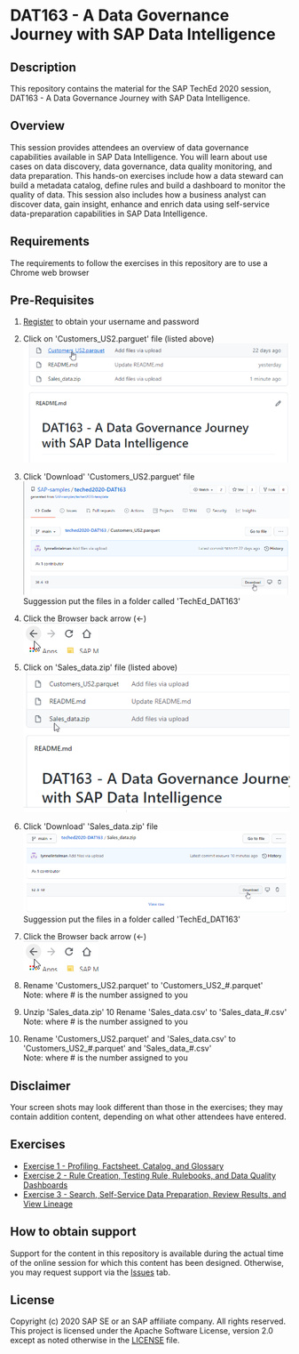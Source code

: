 # DAT163 - A Data Governance Journey with SAP Data Intelligence

## Description

This repository contains the material for the SAP TechEd 2020 session, DAT163 - A Data Governance Journey with SAP Data Intelligence.  

## Overview

This session provides attendees an overview of data governance capabilities available in SAP Data Intelligence.  You will learn about use cases on data discovery, data governance, data quality monitoring, and data preparation.  This hands-on exercises include how a data steward can build a metadata catalog, define rules and build a dashboard to monitor the quality of data.  This session also includes how a business analyst can discover data, gain insight, enhance and enrich data using self-service data-preparation capabilities in SAP Data Intelligence.

## Requirements

The requirements to follow the exercises in this repository are to use a Chrome web browser

## Pre-Requisites
1. [Register](register.cfapps.eu10.hana.ondemand.com) to obtain your username and password
2. Click on 'Customers_US2.parguet' file (listed above)
<br>![](/exercises/ex0/images/PreRequisite_10.png)
3. Click 'Download' 'Customers_US2.parguet' file
<br>![](/exercises/ex0/images/PreRequisite_20.png)
<br> Suggession put the files in a folder called 'TechEd_DAT163'
4. Click the Browser back arrow (<-)
<br>![](/exercises/ex0/images/PreRequisite_30.png)

5. Click on 'Sales_data.zip' file (listed above)
<br>![](/exercises/ex0/images/PreRequisite_40.png)
6. Click 'Download' 'Sales_data.zip' file
<br>![](/exercises/ex0/images/PreRequisite_50.png)
<br> Suggession put the files in a folder called 'TechEd_DAT163'
7. Click the Browser back arrow (<-)
<br>![](/exercises/ex0/images/PreRequisite_30.png) 

8. Rename 'Customers_US2.parquet' to 'Customers_US2_#.parquet'
<br>Note: where # is the number assigned to you
9. Unzip 'Sales_data.zip'
10 Rename 'Sales_data.csv' to 'Sales_data_#.csv'
<br>Note: where # is the number assigned to you



3. Rename 'Customers_US2.parquet' and 'Sales_data.csv' to 'Customers_US2_#.parquet' and 'Sales_data_#.csv'
<br>Note: where # is the number assigned to you

## Disclaimer
Your screen shots may look different than those in the exercises; they may contain addition content, depending on what other attendees have entered.

## Exercises

- [Exercise 1 - Profiling, Factsheet, Catalog, and Glossary](exercises/ex0/)
- [Exercise 2 - Rule Creation, Testing Rule, Rulebooks, and Data Quality Dashboards](exercises/ex1/)
- [Exercise 3 - Search, Self-Service Data Preparation, Review Results, and View Lineage](exercises/ex2/)

## How to obtain support

Support for the content in this repository is available during the actual time of the online session for which this content has been designed. Otherwise, you may request support via the [Issues](../../issues) tab.

## License
Copyright (c) 2020 SAP SE or an SAP affiliate company. All rights reserved. This project is licensed under the Apache Software License, version 2.0 except as noted otherwise in the [LICENSE](LICENSES/Apache-2.0.txt) file.

